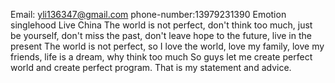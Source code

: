 Email:
yli136347@gmail.com
phone-number:13979231390 
Emotion singlehood 
Live China 
The world is not perfect, don't think too much, just be yourself, don't miss the past, don't leave hope to the future, live in the present
The world is not perfect, so I love the world, love my family, love my friends, life is a dream, why think too much
So guys let me create perfect world and create perfect program.
That is my statement and advice.



